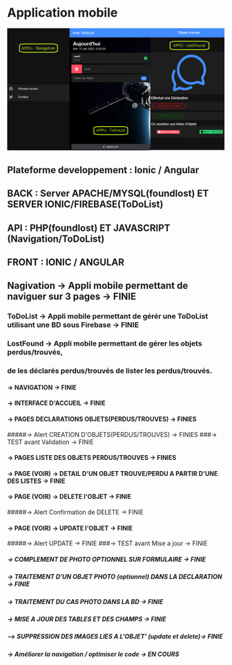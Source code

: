 # Application mobile
![appli-ionic](https://raw.githubusercontent.com/codeuronline/appli-ionic/master/first.png)


## Plateforme developpement : Ionic / Angular

## BACK : Server APACHE/MYSQL(foundlost) ET SERVER IONIC/FIREBASE(ToDoList)

## API : PHP(foundlost) ET JAVASCRIPT (Navigation/ToDoList)

## FRONT : IONIC / ANGULAR

## Nagivation -> Appli mobile permettant de naviguer sur 3 pages -> FINIE

### ToDoList -> Appli mobile permettant de gérér une ToDoList utilisant une BD sous Firebase -> FINIE

### LostFound -> Appli mobile permettant de gérer les objets perdus/trouvés,

### de les déclarés perdus/trouvés de lister les perdus/trouvés.

#### -> NAVIGATION -> FINIE

#### -> INTERFACE D'ACCUEIL -> FINIE

#### -> PAGES DECLARATIONS OBJETS(PERDUS/TROUVES) -> FINIES

#####-> Alert CREATION D'OBJETS(PERDUS/TROUVES) -> FINIES
###-> TEST avant Validation -> FINIE

#### -> PAGES LISTE DES OBJETS PERDUS/TROUVES -> FINIES

#### -> PAGE (VOIR) -> DETAIL D'UN OBJET TROUVE/PERDU A PARTIR D'UNE DES LISTES -> FINIE

#### -> PAGE (VOIR) -> DELETE l'OBJET -> FINIE

#####-> Alert Confirmation de DELETE -> FINIE

#### -> PAGE (VOIR) -> UPDATE l'OBJET -> FINIE

#####-> Alert  UPDATE -> FINIE
###-> TEST avant Mise a jour -> FINIE

##### -> COMPLEMENT DE PHOTO OPTIONNEL SUR FORMULAIRE -> FINIE

##### -> TRAITEMENT D'UN OBJET PHOTO (optionnel) DANS LA DECLARATION -> FINIE

##### -> TRAITEMENT DU CAS PHOTO DANS LA BD -> FINIE

##### -> MISE A JOUR DES TABLES ET DES CHAMPS -> FINIE

##### --> SUPPRESSION DES IMAGES LIES A L'OBJET' (update et delete)-> FINIE

##### -> Améliorer la navigation / optimiser le code -> EN COURS
